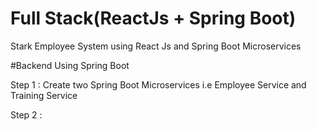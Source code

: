 # Full Stack(ReactJs + Spring Boot)

Stark Employee System using React Js and Spring Boot Microservices

#Backend Using Spring Boot

Step 1 : Create two Spring Boot Microservices i.e Employee Service and Training Service

Step 2 : 
